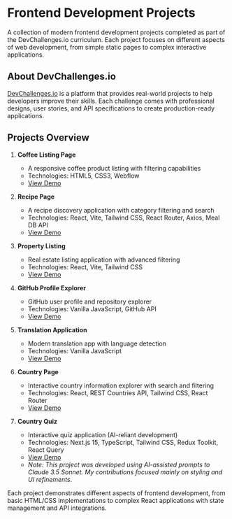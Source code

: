 # Frontend Development Projects

A collection of modern frontend development projects completed as part of the DevChallenges.io curriculum. Each project focuses on different aspects of web development, from simple static pages to complex interactive applications.

## About DevChallenges.io

[DevChallenges.io](https://devchallenges.io) is a platform that provides real-world projects to help developers improve their skills. Each challenge comes with professional designs, user stories, and API specifications to create production-ready applications.

## Projects Overview

1. **Coffee Listing Page**
   - A responsive coffee product listing with filtering capabilities
   - Technologies: HTML5, CSS3, Webflow
   - [View Demo](https://simple-coffee-listing.webflow.io/)

2. **Recipe Page**
   - A recipe discovery application with category filtering and search
   - Technologies: React, Vite, Tailwind CSS, React Router, Axios, Meal DB API
   - [View Demo](https://recipe-page-react.surge.sh)

3. **Property Listing**
   - Real estate listing application with advanced filtering
   - Technologies: React, Vite, Tailwind CSS
   - [View Demo](https://property-listing.surge.sh)

4. **GitHub Profile Explorer**
   - GitHub user profile and repository explorer
   - Technologies: Vanilla JavaScript, GitHub API
   - [View Demo](https://github-profile-app.surge.sh)

5. **Translation Application**
   - Modern translation app with language detection
   - Technologies: Vanilla JavaScript
   - [View Demo](https://translate-app.surge.sh)

6. **Country Page**
   - Interactive country information explorer with search and filtering
   - Technologies: React, REST Countries API, Tailwind CSS, React Router
   - [View Demo](https://country-page.surge.sh)

7. **Country Quiz**
   - Interactive quiz application (AI-reliant development)
   - Technologies: Next.js 15, TypeScript, Tailwind CSS, Redux Toolkit, React Query
   - [View Demo](https://country-quiz-kappa.vercel.app/)
   - *Note: This project was developed using AI-assisted prompts to Claude 3.5 Sonnet. My contributions focused mainly on styling and UI refinements.*

Each project demonstrates different aspects of frontend development, from basic HTML/CSS implementations to complex React applications with state management and API integrations.
